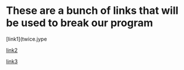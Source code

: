 # These are a bunch of links that will be used to break our program

[link1](twice.jype

[link2](thiswillb[r]eak.org)

[link3](https://fn258$!lmao.com)
